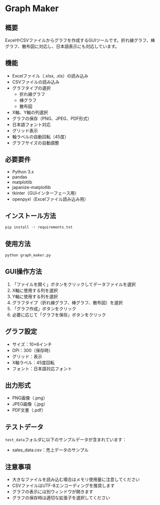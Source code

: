 # Graph Maker

## 概要
ExcelやCSVファイルからグラフを作成するGUIツールです。折れ線グラフ、棒グラフ、散布図に対応し、日本語表示にも対応しています。

## 機能
- Excelファイル（.xlsx, .xls）の読み込み
- CSVファイルの読み込み
- グラフタイプの選択
  - 折れ線グラフ
  - 棒グラフ
  - 散布図
- X軸、Y軸の列選択
- グラフの保存（PNG、JPEG、PDF形式）
- 日本語フォント対応
- グリッド表示
- 軸ラベルの自動回転（45度）
- グラフサイズの自動調整

## 必要要件
- Python 3.x
- pandas
- matplotlib
- japanize-matplotlib
- tkinter（GUIインターフェース用）
- openpyxl（Excelファイル読み込み用）

## インストール方法
```bash
pip install -r requirements.txt
```

## 使用方法
```bash
python graph_maker.py
```

## GUI操作方法
1. 「ファイルを開く」ボタンをクリックしてデータファイルを選択
2. X軸に使用する列を選択
3. Y軸に使用する列を選択
4. グラフタイプ（折れ線グラフ、棒グラフ、散布図）を選択
5. 「グラフ作成」ボタンをクリック
6. 必要に応じて「グラフを保存」ボタンをクリック

## グラフ設定
- サイズ：10×6インチ
- DPI：300（保存時）
- グリッド：表示
- X軸ラベル：45度回転
- フォント：日本語対応フォント

## 出力形式
- PNG画像（.png）
- JPEG画像（.jpg）
- PDF文書（.pdf）

## テストデータ
`test_data`フォルダに以下のサンプルデータが含まれています：
- sales_data.csv：売上データのサンプル

## 注意事項
- 大きなファイルを読み込む場合はメモリ使用量に注意してください
- CSVファイルはUTF-8エンコーディングを推奨します
- グラフの表示には別ウィンドウが開きます
- グラフの保存時は適切な拡張子を選択してください
